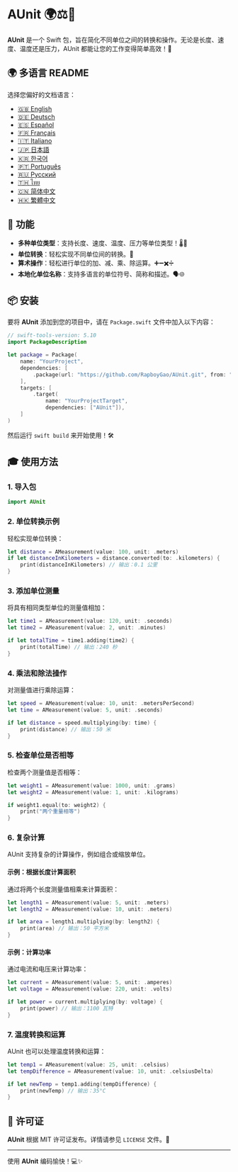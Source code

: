 # AUnit 🌍⚖️📏

**AUnit** 是一个 Swift 包，旨在简化不同单位之间的转换和操作。无论是长度、速度、温度还是压力，AUnit 都能让您的工作变得简单高效！🚀

## 🌍 多语言 README

选择您偏好的文档语言：

- [🇬🇧 English](./README.en.md)
- [🇩🇪 Deutsch](./README.de.md)
- [🇪🇸 Español](./README.es.md)
- [🇫🇷 Français](./README.fr.md)
- [🇮🇹 Italiano](./README.it.md)
- [🇯🇵 日本語](./README.ja.md)
- [🇰🇷 한국어](./README.ko.md)
- [🇵🇹 Português](./README.pt.md)
- [🇷🇺 Русский](./README.ru.md)
- [🇹🇭 ไทย](./README.th.md)
- [🇨🇳 简体中文](./README.zh-Hans.md)
- [🇭🇰 繁體中文](./README.zh-Hant.md)

## 🌟 功能

- **多种单位类型**：支持长度、速度、温度、压力等单位类型！🌡️📏
- **单位转换**：轻松实现不同单位间的转换。🔄
- **算术操作**：轻松进行单位的加、减、乘、除运算。➕➖✖️➗
- **本地化单位名称**：支持多语言的单位符号、简称和描述。🗣️🌐

## 📦 安装

要将 **AUnit** 添加到您的项目中，请在 `Package.swift` 文件中加入以下内容：

```swift
// swift-tools-version: 5.10
import PackageDescription

let package = Package(
    name: "YourProject",
    dependencies: [
        .package(url: "https://github.com/RapboyGao/AUnit.git", from: "1.0.0"),
    ],
    targets: [
        .target(
            name: "YourProjectTarget",
            dependencies: ["AUnit"]),
    ]
)
```

然后运行 `swift build` 来开始使用！🛠️

## 🎓 使用方法

### 1. **导入包**

```swift
import AUnit
```

### 2. **单位转换示例**

轻松实现单位转换：

```swift
let distance = AMeasurement(value: 100, unit: .meters)
if let distanceInKilometers = distance.converted(to: .kilometers) {
    print(distanceInKilometers) // 输出：0.1 公里
}
```

### 3. **添加单位测量**

将具有相同类型单位的测量值相加：

```swift
let time1 = AMeasurement(value: 120, unit: .seconds)
let time2 = AMeasurement(value: 2, unit: .minutes)

if let totalTime = time1.adding(time2) {
    print(totalTime) // 输出：240 秒
}
```

### 4. **乘法和除法操作**

对测量值进行乘除运算：

```swift
let speed = AMeasurement(value: 10, unit: .metersPerSecond)
let time = AMeasurement(value: 5, unit: .seconds)

if let distance = speed.multiplying(by: time) {
    print(distance) // 输出：50 米
}
```

### 5. **检查单位是否相等**

检查两个测量值是否相等：

```swift
let weight1 = AMeasurement(value: 1000, unit: .grams)
let weight2 = AMeasurement(value: 1, unit: .kilograms)

if weight1.equal(to: weight2) {
    print("两个重量相等")
}
```

### 6. **复杂计算**

AUnit 支持复杂的计算操作，例如组合或缩放单位。

#### 示例：根据长度计算面积

通过将两个长度测量值相乘来计算面积：

```swift
let length1 = AMeasurement(value: 5, unit: .meters)
let length2 = AMeasurement(value: 10, unit: .meters)

if let area = length1.multiplying(by: length2) {
    print(area) // 输出：50 平方米
}
```

#### 示例：计算功率

通过电流和电压来计算功率：

```swift
let current = AMeasurement(value: 5, unit: .amperes)
let voltage = AMeasurement(value: 220, unit: .volts)

if let power = current.multiplying(by: voltage) {
    print(power) // 输出：1100 瓦特
}
```

### 7. **温度转换和运算**

AUnit 也可以处理温度转换和运算：

```swift
let temp1 = AMeasurement(value: 25, unit: .celsius)
let tempDifference = AMeasurement(value: 10, unit: .celsiusDelta)

if let newTemp = temp1.adding(tempDifference) {
    print(newTemp) // 输出：35°C
}
```

## 📜 许可证

**AUnit** 根据 MIT 许可证发布。详情请参见 `LICENSE` 文件。📄

---

使用 **AUnit** 编码愉快！💻✨
